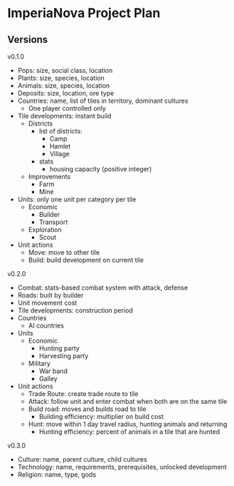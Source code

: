 # ImperiaNova Project Plan


## Versions

v0.1.0
- Pops: size, social class, location
- Plants: size, species, location
- Animals: size, species, location
- Deposits: size, location, ore type
- Countries: name, list of tiles in territory, dominant cultures
  - One player controlled only
- Tile developments: instant build
  - Districts
    - list of districts:
      - Camp
      - Hamlet
      - Village
    - stats
      - housing capacity (positive integer)
  - Improvements
    - Farm
    - Mine
- Units: only one unit per category per tile
  - Economic
    - Builder
    - Transport
  - Exploration
    - Scout
- Unit actions
  - Move: move to other tile
  - Build: build development on current tile

v0.2.0
- Combat: stats-based combat system with attack, defense
- Roads: built by builder
- Unit movement cost
- Tile developments: construction period
- Countries
  - AI countries
- Units
  - Economic
    - Hunting party
    - Harvesting party
  - Military
    - War band
    - Galley
- Unit actions
  - Trade Route: create trade route to tile
  - Attack: follow unit and enter combat when both are on the same tile
  - Build road: moves and builds road to tile
    - Building efficiency: multiplier on build cost
  - Hunt: move within 1 day travel radius, hunting animals and returning 
    - Hunting efficiency: percent of animals in a tile that are hunted

v0.3.0
- Culture: name, parent culture, child cultures
- Technology: name, requirements, prerequisites, unlocked development
- Religion: name, type, gods